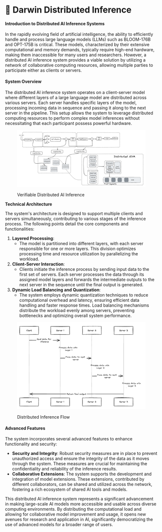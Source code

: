# 🍪 Darwin Distributed Inference

#### Introduction to Distributed AI Inference Systems

In the rapidly evolving field of artificial intelligence, the ability to efficiently handle and process large language models (LLMs) such as BLOOM-176B and OPT-175B is critical. These models, characterized by their extensive computational and memory demands, typically require high-end hardware, making them inaccessible for many users and researchers. However, a distributed AI inference system provides a viable solution by utilizing a network of collaborative computing resources, allowing multiple parties to participate either as clients or servers.

#### System Overview

The distributed AI inference system operates on a client-server model where different layers of a large language model are distributed across various servers. Each server handles specific layers of the model, processing incoming data in sequence and passing it along to the next server in the pipeline. This setup allows the system to leverage distributed computing resources to perform complex model inferences without necessitating that each participant possess powerful hardware.

<figure><img src="../.gitbook/assets/image (2).png" alt=""><figcaption><p>Verifiable Distributed AI Inference</p></figcaption></figure>

**Technical Architecture**

The system's architecture is designed to support multiple clients and servers simultaneously, contributing to various stages of the inference process. The following points detail the core components and functionalities:

1. **Layered Processing**:
   * The model is partitioned into different layers, with each server responsible for one or more layers. This division optimizes processing time and resource utilization by parallelizing the workload.
2. **Client-Server Interaction**:
   * Clients initiate the inference process by sending input data to the first set of servers. Each server processes the data through its assigned model layers and forwards the intermediate outputs to the next server in the sequence until the final output is generated.
3. **Dynamic Load Balancing and Quantization**:
   * The system employs dynamic quantization techniques to reduce computational overhead and latency, ensuring efficient data handling and faster response times. Load balancing mechanisms distribute the workload evenly among servers, preventing bottlenecks and optimizing overall system performance.

<figure><img src="../.gitbook/assets/image (1) (1).png" alt=""><figcaption><p>Distributed Inference Flow</p></figcaption></figure>

#### Advanced Features

The system incorporates several advanced features to enhance functionality and security:

* **Security and Integrity**: Robust security measures are in place to prevent unauthorized access and ensure the integrity of the data as it moves through the system. These measures are crucial for maintaining the confidentiality and reliability of the inference results.
* **Collaborative Extensions**: The system supports the development and integration of model extensions. These extensions, contributed by different collaborators, can be shared and utilized across the network, fostering a rich ecosystem of shared AI tools and models.

This distributed AI inference system represents a significant advancement in making large-scale AI models more accessible and usable across diverse computing environments. By distributing the computational load and allowing for collaborative model improvement and usage, it opens new avenues for research and application in AI, significantly democratizing the use of advanced models for a broader range of users.
